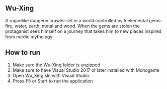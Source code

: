 ## Wu-Xing
A roguelike dungeon crawler set in a world controlled by 5 elemental gems: fire, water, earth, metal and wood. When the gems are stolen the protaganist sees himself on a journey that takes him to new places inspired from nordic mythology

## How to run
1. Make sure the Wu-Xing folder is unzipped
2. Make sure to have Visual Studio 2017 or later installed with Monogame
3. Open Wu_Xing.sln with Visual Studio
4. Press F5 or Start to run the application
